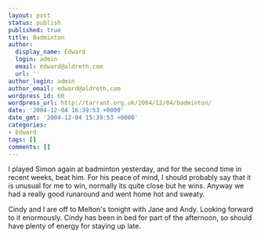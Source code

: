 ```yaml
---
layout: post
status: publish
published: true
title: Badminton
author:
  display_name: Edward
  login: admin
  email: edward@aldreth.com
  url: ''
author_login: admin
author_email: edward@aldreth.com
wordpress_id: 60
wordpress_url: http://tarrant.org.uk/2004/12/04/badminton/
date: '2004-12-04 16:39:53 +0000'
date_gmt: '2004-12-04 15:39:53 +0000'
categories:
- Edward
tags: []
comments: []
---
```


I played Simon again at badminton yesterday, and for the second time in
recent weeks, beat him. For his peace of mind, I should probably say
that it is unusual for me to win, normally its quite close but he wins.
Anyway we had a really good runaround and went home hot and sweaty.

Cindy and I are off to Melton\'s tonight with Jane and Andy. Looking
forward to it enormously. Cindy has been in bed for part of the
afternoon, so should have plenty of energy for staying up late.

